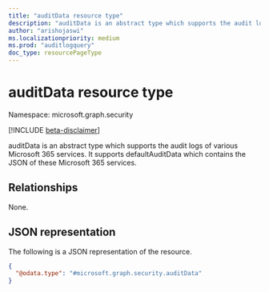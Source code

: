 ```yaml
---
title: "auditData resource type"
description: "auditData is an abstract type which supports the audit logs of various Microsoft 365 services. It supports defaultAuditData which contains the JSON of these Microsoft 365 services."
author: "arishojaswi"
ms.localizationpriority: medium
ms.prod: "auditlogquery"
doc_type: resourcePageType
---
```


# auditData resource type

Namespace: microsoft.graph.security

[!INCLUDE [beta-disclaimer](../../includes/beta-disclaimer.md)]

auditData is an abstract type which supports the audit logs of various Microsoft 365 services. It supports defaultAuditData which contains the JSON of these Microsoft 365 services.


## Relationships
None.

## JSON representation
The following is a JSON representation of the resource.
<!-- {
  "blockType": "resource",
  "@odata.type": "microsoft.graph.security.auditData"
}
-->
``` json
{
  "@odata.type": "#microsoft.graph.security.auditData"
}
```

